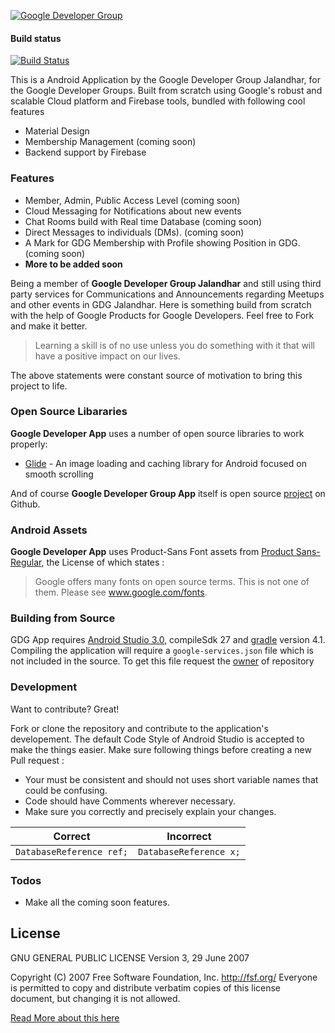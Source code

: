 [![Google Developer Group](http://www.gdgjalandhar.com/img/new%20Looo.png)](http://www.gdgjalandhar.com/)

#### Build status 

[![Build Status](http://coder3101.ml:8080/job/Google%20Developer%20Group%20App/badge/icon)](http://coder3101.ml:8080/job/Google%20Developer%20Group%20App/)


This is a Android Application by the Google Developer Group Jalandhar, for the Google Developer Groups. Built from scratch using Google's robust and scalable Cloud platform and Firebase tools, bundled with following cool features

  - Material Design
  - Membership Management (coming soon)
  - Backend support by Firebase 

### Features

  - Member, Admin, Public Access Level (coming soon)
  - Cloud Messaging for Notifications about new events
  - Chat Rooms build with Real time Database (coming soon)
  - Direct Messages to individuals (DMs). (coming soon)
  - A Mark for GDG Membership with Profile showing Position in GDG. (coming soon)
  - **More to be added soon**

Being a member of  **Google Developer Group Jalandhar** and still using third party services for Communications and Announcements regarding Meetups and other events in GDG Jalandhar. Here is something build from scratch with the help of Google Products for Google Developers. Feel free to Fork and make it better.

> Learning a skill is of no use unless you do something with it that will have a positive impact on our lives.

The above statements were constant source of motivation to bring this project to life.

### Open Source Libararies

**Google Developer App** uses a number of open source libraries to work properly:

* [Glide](https://github.com/bumptech/glide) - An image loading and caching library for Android focused on smooth scrolling

And of course **Google Developer Group App** itself is open source [project](www.github.com/coder3101/gdgApp) on Github.


### Android Assets 
**Google Developer App** uses Product-Sans Font assets from [Product Sans-Regular](https://github.com/leotm/ProductSans-Regular), the License of which states :
> Google offers many fonts on open source terms. This is not one of them. Please see www.google.com/fonts.
### Building from Source

GDG App requires [Android Studio 3.0](https://developer.android.com/studio/index.html), compileSdk 27 and [gradle](https://gradle.org/) version 4.1. Compiling the application will require a `google-services.json` file which is not included in the source. To get this file request the [owner](mailto:ashar786khan@gmail.com) of repository  

### Development

Want to contribute? Great!

Fork or clone the repository and contribute to the application's developement.
The default Code Style of Android Studio is accepted to make the things easier.
Make sure following things before creating a new Pull request :
- Your must be consistent and should not uses short variable names that could be confusing.
- Code should have Comments wherever necessary.
- Make sure you correctly and precisely explain your changes.
 
 | Correct | Incorrect |
 |---------|-----------|
 | ```DatabaseReference ref;``` | ```DatabaseReference x;``` |

### Todos
 - Make all the coming soon features.

License
----

GNU GENERAL PUBLIC LICENSE
                       Version 3, 29 June 2007

 Copyright (C) 2007 Free Software Foundation, Inc. <http://fsf.org/>
 Everyone is permitted to copy and distribute verbatim copies
 of this license document, but changing it is not allowed.

[Read More about this here ](https://github.com/coder3101/gdgApp/blob/master/LICENSE)
